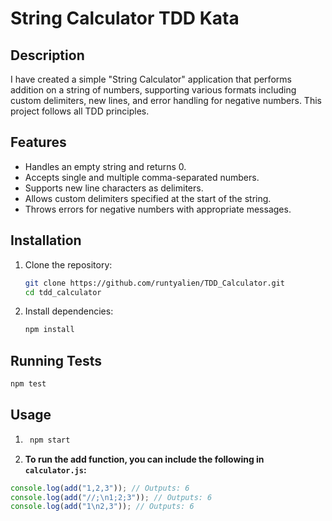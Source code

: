 # String Calculator TDD Kata

## Description
I have created a simple "String Calculator" application that performs addition on a string of numbers, supporting various formats including custom delimiters, new lines, and error handling for negative numbers. 
This project follows all TDD principles.

## Features
- Handles an empty string and returns 0.
- Accepts single and multiple comma-separated numbers.
- Supports new line characters as delimiters.
- Allows custom delimiters specified at the start of the string.
- Throws errors for negative numbers with appropriate messages.

## Installation
1. Clone the repository:
   ```bash
   git clone https://github.com/runtyalien/TDD_Calculator.git
   cd tdd_calculator
2. Install dependencies:
   ```bash
   npm install

## Running Tests
   ```bash
   npm test
   ```

## Usage
1.   ```bash
      npm start
2.   **To run the add function, you can include the following in `calculator.js`:**
  ```javascript
  console.log(add("1,2,3")); // Outputs: 6
  console.log(add("//;\n1;2;3")); // Outputs: 6
  console.log(add("1\n2,3")); // Outputs: 6
